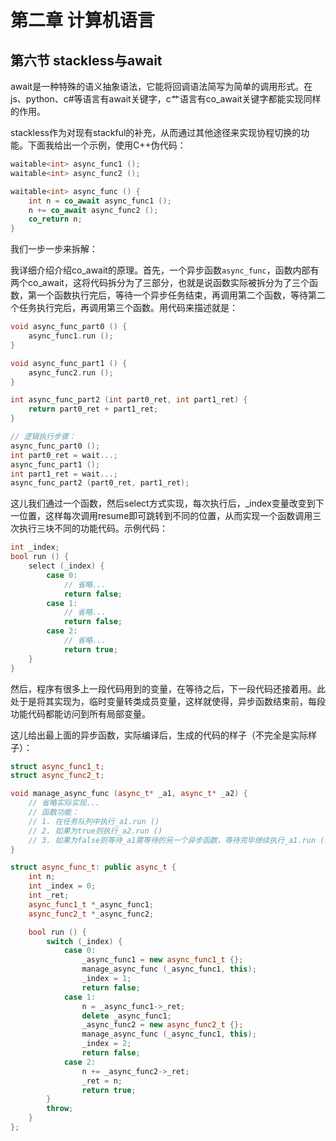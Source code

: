 # 第二章 计算机语言

## 第六节 stackless与await

await是一种特殊的语义抽象语法，它能将回调语法简写为简单的调用形式。在js、python、c#等语言有await关键字，c艹语言有co_await关键字都能实现同样的作用。

stackless作为对现有stackful的补充，从而通过其他途径来实现协程切换的功能。下面我给出一个示例，使用C++伪代码：

```cpp
waitable<int> async_func1 ();
waitable<int> async_func2 ();

waitable<int> async_func () {
    int n = co_await async_func1 ();
    n += co_await async_func2 ();
    co_return n;
}
```

我们一步一步来拆解：

我详细介绍介绍co_await的原理。首先，一个异步函数`async_func`，函数内部有两个co_await，这将代码拆分为了三部分，也就是说函数实际被拆分为了三个函数，第一个函数执行完后，等待一个异步任务结束，再调用第二个函数，等待第二个任务执行完后，再调用第三个函数。用代码来描述就是：

```cpp
void async_func_part0 () {
    async_func1.run ();
}

void async_func_part1 () {
    async_func2.run ();
}

int async_func_part2 (int part0_ret, int part1_ret) {
    return part0_ret + part1_ret;
}

// 逻辑执行步骤：
async_func_part0 ();
int part0_ret = wait...;
async_func_part1 ();
int part1_ret = wait...;
async_func_part2 (part0_ret, part1_ret);
```

这儿我们通过一个函数，然后select方式实现，每次执行后，_index变量改变到下一位置，这样每次调用resume即可跳转到不同的位置，从而实现一个函数调用三次执行三块不同的功能代码。示例代码：

```cpp
int _index;
bool run () {
    select (_index) {
        case 0:
            // 省略...
            return false;
        case 1:
            // 省略...
            return false;
        case 2:
            // 省略...
            return true;
    }
}
```

然后，程序有很多上一段代码用到的变量，在等待之后，下一段代码还接着用。此处于是将其实现为，临时变量转类成员变量，这样就使得，异步函数结束前，每段功能代码都能访问到所有局部变量。

这儿给出最上面的异步函数，实际编译后，生成的代码的样子（不完全是实际样子）：

```cpp
struct async_func1_t;
struct async_func2_t;

void manage_async_func (async_t* _a1, async_t* _a2) {
    // 省略实际实现...
    // 函数功能：
    // 1. 在任务队列中执行_a1.run ()
    // 2. 如果为true则执行_a2.run ()
    // 3. 如果为false则等待_a1需等待的另一个异步函数，等待完毕继续执行_a1.run ()，重复这一步，直至返回true后执行_a2.run ()
}

struct async_func_t: public async_t {
    int n;
    int _index = 0;
    int _ret;
    async_func1_t *_async_func1;
    async_func2_t *_async_func2;

    bool run () {
        switch (_index) {
            case 0:
                _async_func1 = new async_func1_t {};
                manage_async_func (_async_func1, this);
                _index = 1;
                return false;
            case 1:
                n = _async_func1->_ret;
                delete _async_func1;
                _async_func2 = new async_func2_t {};
                manage_async_func (_async_func1, this);
                _index = 2;
                return false;
            case 2:
                n += _async_func2->_ret;
                _ret = n;
                return true;
        }
        throw;
    }
};
```
